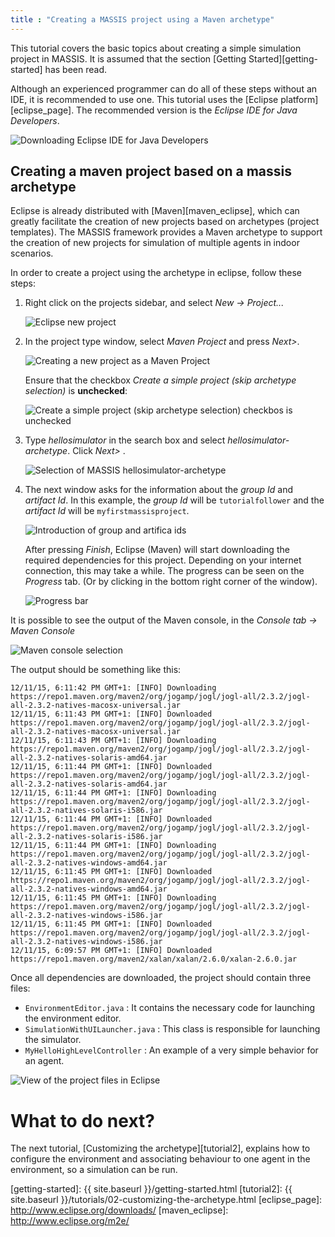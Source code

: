 ```yaml
---
title : "Creating a MASSIS project using a Maven archetype"
---
```

This tutorial covers the basic topics about creating a simple simulation project in MASSIS. It is assumed that the section  [Getting Started][getting-started] has been read.

Although an experienced programmer can do all of these steps without an IDE, it is recommended to use one. 
This tutorial uses the [Eclipse platform][eclipse_page]. The recommended version is the _Eclipse IDE for Java Developers_.

![Downloading Eclipse IDE for Java Developers](http://i.imgur.com/6574ISB.png)

## Creating a maven project based on a massis archetype

Eclipse is already distributed with [Maven][maven_eclipse], which can greatly facilitate the creation of new projects based on archetypes (project templates).
The MASSIS framework provides a Maven archetype to support the creation of new projects for simulation of multiple agents in indoor scenarios.

In order to create a project using the archetype in eclipse, follow these steps:

1. Right click on the projects sidebar, and select _New -> Project..._

    ![Eclipse new project](http://i.imgur.com/jHjluiC.png)

2. In the project type window, select _Maven Project_ and press _Next>_.

    ![Creating a new project as a Maven Project](http://i.imgur.com/nekxikS.png)

    Ensure that the checkbox _Create a simple project (skip archetype selection)_ is **unchecked**:

    ![Create a simple project (skip archetype selection) checkbos is unchecked](http://i.imgur.com/uNrk3nQ.png)


3. Type _hellosimulator_ in the search box and select _hellosimulator-archetype_. Click _Next>_ .

    ![Selection of MASSIS hellosimulator-archetype](http://i.imgur.com/9yN8wIN.png)

4. The next window asks for the information about the _group Id_ and _artifact Id_. In this example, the _group Id_ will be `tutorialfollower` and the _artifact Id_ will be `myfirstmassisproject`.

    ![Introduction of group and artifica ids](http://i.imgur.com/KbjsvNR.png)

    After pressing _Finish_, Eclipse (Maven) will start downloading the required dependencies for this project. Depending on your internet connection, this may take a while. The progress can be seen on the _Progress_ tab. (Or by clicking in the bottom right corner of the window).

    ![Progress bar](http://i.imgur.com/YjNf5ai.png)

It is possible to see the output of the Maven console,  in the _Console tab -> Maven Console_ 

![Maven console selection](http://i.imgur.com/Bojyyev.png)

The output should be something like this:

```
12/11/15, 6:11:42 PM GMT+1: [INFO] Downloading https://repo1.maven.org/maven2/org/jogamp/jogl/jogl-all/2.3.2/jogl-all-2.3.2-natives-macosx-universal.jar
12/11/15, 6:11:43 PM GMT+1: [INFO] Downloaded https://repo1.maven.org/maven2/org/jogamp/jogl/jogl-all/2.3.2/jogl-all-2.3.2-natives-macosx-universal.jar
12/11/15, 6:11:43 PM GMT+1: [INFO] Downloading https://repo1.maven.org/maven2/org/jogamp/jogl/jogl-all/2.3.2/jogl-all-2.3.2-natives-solaris-amd64.jar
12/11/15, 6:11:44 PM GMT+1: [INFO] Downloaded https://repo1.maven.org/maven2/org/jogamp/jogl/jogl-all/2.3.2/jogl-all-2.3.2-natives-solaris-amd64.jar
12/11/15, 6:11:44 PM GMT+1: [INFO] Downloading https://repo1.maven.org/maven2/org/jogamp/jogl/jogl-all/2.3.2/jogl-all-2.3.2-natives-solaris-i586.jar
12/11/15, 6:11:44 PM GMT+1: [INFO] Downloaded https://repo1.maven.org/maven2/org/jogamp/jogl/jogl-all/2.3.2/jogl-all-2.3.2-natives-solaris-i586.jar
12/11/15, 6:11:44 PM GMT+1: [INFO] Downloading https://repo1.maven.org/maven2/org/jogamp/jogl/jogl-all/2.3.2/jogl-all-2.3.2-natives-windows-amd64.jar
12/11/15, 6:11:45 PM GMT+1: [INFO] Downloaded https://repo1.maven.org/maven2/org/jogamp/jogl/jogl-all/2.3.2/jogl-all-2.3.2-natives-windows-amd64.jar
12/11/15, 6:11:45 PM GMT+1: [INFO] Downloading https://repo1.maven.org/maven2/org/jogamp/jogl/jogl-all/2.3.2/jogl-all-2.3.2-natives-windows-i586.jar
12/11/15, 6:11:45 PM GMT+1: [INFO] Downloaded https://repo1.maven.org/maven2/org/jogamp/jogl/jogl-all/2.3.2/jogl-all-2.3.2-natives-windows-i586.jar
12/11/15, 6:09:57 PM GMT+1: [INFO] Downloaded https://repo1.maven.org/maven2/xalan/xalan/2.6.0/xalan-2.6.0.jar
```

Once all dependencies are downloaded, the project should contain three files:

- `EnvironmentEditor.java` : It contains the necessary code for launching the environment editor.
- `SimulationWithUILauncher.java` : This class is responsible for launching the simulator.
- `MyHelloHighLevelController` : An example of a very simple behavior for an agent.

![View of the project files in Eclipse](http://i.imgur.com/37HqUP4.png)

# What to do next?

The next tutorial, [Customizing the archetype][tutorial2], explains how to configure the environment and associating behaviour to one agent in the environment, so a simulation can be run.


[getting-started]: {{ site.baseurl }}/getting-started.html
[tutorial2]: {{ site.baseurl }}/tutorials/02-customizing-the-archetype.html
[eclipse_page]: http://www.eclipse.org/downloads/
[maven_eclipse]: http://www.eclipse.org/m2e/
